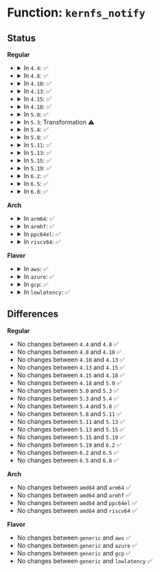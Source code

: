 # Function: <code>kernfs_notify</code>

## Status
<b>Regular</b>
<ul>
<li>
<details>
<summary>In <code>4.4</code>: ✅</summary>

```c
void kernfs_notify(struct kernfs_node *kn);
```

**Collision:** Unique Global

**Inline:** No

**Transformation:** False

**Instances:**

```
In fs/kernfs/file.c (ffffffff8128b0c0)
Location: fs/kernfs/file.c:866
Inline: False
Direct callers:
  - kernel/cgroup.c:cgroup_file_notify
  - fs/sysfs/file.c:sysfs_notify
  - drivers/gpio/gpiolib-sysfs.c:gpio_sysfs_irq
  - drivers/md/md.c:md_safemode_timeout
  - drivers/md/md.c:restart_array
  - drivers/md/md.c:md_wait_for_blocked_rdev
  - drivers/md/md.c:md_start_sync
  - drivers/md/md.c:md_start_sync
  - drivers/md/md.c:slot_store
  - drivers/md/md.c:slot_store
  - drivers/md/md.c:md_reap_sync_thread
  - drivers/md/md.c:action_store
  - drivers/md/md.c:md_set_readonly
  - drivers/md/md.c:md_run
  - drivers/md/md.c:md_run
  - drivers/md/md.c:md_run
  - drivers/md/md.c:do_md_stop
  - drivers/md/md.c:do_md_stop
  - drivers/md/md.c:array_state_store
  - drivers/md/md.c:add_bound_rdev
  - drivers/md/md.c:state_store
  - drivers/md/md.c:md_ioctl
  - drivers/md/bitmap.c:bitmap_endwrite
```
**Symbols:**

```
ffffffff8128b0c0-ffffffff8128b150: kernfs_notify (STB_GLOBAL)
```
</details>
</li>
<li>
<details>
<summary>In <code>4.8</code>: ✅</summary>

```c
void kernfs_notify(struct kernfs_node *kn);
```

**Collision:** Unique Global

**Inline:** No

**Transformation:** False

**Instances:**

```
In fs/kernfs/file.c (ffffffff812b85f0)
Location: fs/kernfs/file.c:887
Inline: False
Direct callers:
  - kernel/cgroup.c:cgroup_file_notify
  - fs/sysfs/file.c:sysfs_notify
  - drivers/gpio/gpiolib-sysfs.c:gpio_sysfs_irq
  - drivers/md/md.c:md_wait_for_blocked_rdev
  - drivers/md/md.c:md_reap_sync_thread
  - drivers/md/md.c:md_start_sync
  - drivers/md/md.c:md_start_sync
  - drivers/md/md.c:md_ioctl
  - drivers/md/md.c:do_md_stop
  - drivers/md/md.c:do_md_stop
  - drivers/md/md.c:md_set_readonly
  - drivers/md/md.c:restart_array
  - drivers/md/md.c:md_run
  - drivers/md/md.c:md_run
  - drivers/md/md.c:md_run
  - drivers/md/md.c:md_safemode_timeout
  - drivers/md/md.c:action_store
  - drivers/md/md.c:array_state_store
  - drivers/md/md.c:array_state_store
  - drivers/md/md.c:slot_store
  - drivers/md/md.c:slot_store
  - drivers/md/md.c:state_store
  - drivers/md/md.c:add_bound_rdev
  - drivers/md/bitmap.c:bitmap_endwrite
```
**Symbols:**

```
ffffffff812b85f0-ffffffff812b8680: kernfs_notify (STB_GLOBAL)
```
</details>
</li>
<li>
<details>
<summary>In <code>4.10</code>: ✅</summary>

```c
void kernfs_notify(struct kernfs_node *kn);
```

**Collision:** Unique Global

**Inline:** No

**Transformation:** False

**Instances:**

```
In fs/kernfs/file.c (ffffffff812cdd90)
Location: fs/kernfs/file.c:887
Inline: False
Direct callers:
  - kernel/cgroup.c:cgroup_file_notify
  - fs/sysfs/file.c:sysfs_notify
  - drivers/gpio/gpiolib-sysfs.c:gpio_sysfs_irq
  - drivers/md/md.c:rdev_set_badblocks
  - drivers/md/md.c:md_wait_for_blocked_rdev
  - drivers/md/md.c:md_reap_sync_thread
  - drivers/md/md.c:md_start_sync
  - drivers/md/md.c:md_start_sync
  - drivers/md/md.c:md_ioctl
  - drivers/md/md.c:do_md_stop
  - drivers/md/md.c:do_md_stop
  - drivers/md/md.c:md_set_readonly
  - drivers/md/md.c:restart_array
  - drivers/md/md.c:md_run
  - drivers/md/md.c:md_run
  - drivers/md/md.c:md_run
  - drivers/md/md.c:md_safemode_timeout
  - drivers/md/md.c:action_store
  - drivers/md/md.c:array_state_store
  - drivers/md/md.c:array_state_store
  - drivers/md/md.c:slot_store
  - drivers/md/md.c:slot_store
  - drivers/md/md.c:state_store
  - drivers/md/md.c:add_bound_rdev
  - drivers/md/bitmap.c:bitmap_endwrite
```
**Symbols:**

```
ffffffff812cdd90-ffffffff812cde20: kernfs_notify (STB_GLOBAL)
```
</details>
</li>
<li>
<details>
<summary>In <code>4.13</code>: ✅</summary>

```c
void kernfs_notify(struct kernfs_node *kn);
```

**Collision:** Unique Global

**Inline:** No

**Transformation:** False

**Instances:**

```
In fs/kernfs/file.c (ffffffff812db390)
Location: fs/kernfs/file.c:933
Inline: False
Direct callers:
  - kernel/cgroup/cgroup.c:cgroup_file_notify
  - fs/sysfs/file.c:sysfs_notify
  - drivers/gpio/gpiolib-sysfs.c:gpio_sysfs_irq
  - drivers/nvdimm/region.c:nd_region_notify
  - drivers/md/md.c:rdev_set_badblocks
  - drivers/md/md.c:md_wait_for_blocked_rdev
  - drivers/md/md.c:md_reap_sync_thread
  - drivers/md/md.c:md_start_sync
  - drivers/md/md.c:md_start_sync
  - drivers/md/md.c:md_ioctl
  - drivers/md/md.c:do_md_stop
  - drivers/md/md.c:do_md_stop
  - drivers/md/md.c:md_set_readonly
  - drivers/md/md.c:restart_array
  - drivers/md/md.c:md_run
  - drivers/md/md.c:md_run
  - drivers/md/md.c:md_run
  - drivers/md/md.c:md_safemode_timeout
  - drivers/md/md.c:action_store
  - drivers/md/md.c:array_state_store
  - drivers/md/md.c:array_state_store
  - drivers/md/md.c:slot_store
  - drivers/md/md.c:slot_store
  - drivers/md/md.c:state_store
  - drivers/md/md.c:add_bound_rdev
  - drivers/md/md.c:set_in_sync
  - drivers/md/bitmap.c:bitmap_endwrite
  - drivers/leds/led-class.c:led_classdev_notify_brightness_hw_changed
```
**Symbols:**

```
ffffffff812db390-ffffffff812db40d: kernfs_notify (STB_GLOBAL)
```
</details>
</li>
<li>
<details>
<summary>In <code>4.15</code>: ✅</summary>

```c
void kernfs_notify(struct kernfs_node *kn);
```

**Collision:** Unique Global

**Inline:** No

**Transformation:** False

**Instances:**

```
In fs/kernfs/file.c (ffffffff812ffc80)
Location: fs/kernfs/file.c:933
Inline: False
Direct callers:
  - kernel/cgroup/cgroup.c:cgroup_file_notify
  - fs/sysfs/file.c:sysfs_notify
  - drivers/gpio/gpiolib-sysfs.c:gpio_sysfs_irq
  - drivers/nvdimm/region.c:nd_region_notify
  - drivers/md/md.c:rdev_set_badblocks
  - drivers/md/md.c:md_wait_for_blocked_rdev
  - drivers/md/md.c:md_reap_sync_thread
  - drivers/md/md.c:md_start_sync
  - drivers/md/md.c:md_start_sync
  - drivers/md/md.c:md_ioctl
  - drivers/md/md.c:do_md_stop
  - drivers/md/md.c:do_md_stop
  - drivers/md/md.c:md_set_readonly
  - drivers/md/md.c:restart_array
  - drivers/md/md.c:md_run
  - drivers/md/md.c:md_run
  - drivers/md/md.c:md_run
  - drivers/md/md.c:md_safemode_timeout
  - drivers/md/md.c:action_store
  - drivers/md/md.c:array_state_store
  - drivers/md/md.c:array_state_store
  - drivers/md/md.c:slot_store
  - drivers/md/md.c:slot_store
  - drivers/md/md.c:state_store
  - drivers/md/md.c:add_bound_rdev
  - drivers/md/md.c:set_in_sync
  - drivers/md/md-bitmap.c:bitmap_endwrite
  - drivers/leds/led-class.c:led_classdev_notify_brightness_hw_changed
```
**Symbols:**

```
ffffffff812ffc80-ffffffff812ffd01: kernfs_notify (STB_GLOBAL)
```
</details>
</li>
<li>
<details>
<summary>In <code>4.18</code>: ✅</summary>

```c
void kernfs_notify(struct kernfs_node *kn);
```

**Collision:** Unique Global

**Inline:** No

**Transformation:** False

**Instances:**

```
In fs/kernfs/file.c (ffffffff8132d980)
Location: fs/kernfs/file.c:933
Inline: False
Direct callers:
  - kernel/cgroup/cgroup.c:cgroup_file_notify
  - fs/sysfs/file.c:sysfs_notify
  - drivers/gpio/gpiolib-sysfs.c:gpio_sysfs_irq
  - drivers/nvdimm/region.c:nd_region_notify
  - drivers/md/md.c:rdev_set_badblocks
  - drivers/md/md.c:md_wait_for_blocked_rdev
  - drivers/md/md.c:md_reap_sync_thread
  - drivers/md/md.c:md_start_sync
  - drivers/md/md.c:md_start_sync
  - drivers/md/md.c:md_ioctl
  - drivers/md/md.c:do_md_stop
  - drivers/md/md.c:do_md_stop
  - drivers/md/md.c:md_set_readonly
  - drivers/md/md.c:restart_array
  - drivers/md/md.c:md_run
  - drivers/md/md.c:md_run
  - drivers/md/md.c:md_run
  - drivers/md/md.c:md_safemode_timeout
  - drivers/md/md.c:action_store
  - drivers/md/md.c:array_state_store
  - drivers/md/md.c:array_state_store
  - drivers/md/md.c:slot_store
  - drivers/md/md.c:slot_store
  - drivers/md/md.c:state_store
  - drivers/md/md.c:add_bound_rdev
  - drivers/md/md.c:set_in_sync
  - drivers/md/md-bitmap.c:bitmap_endwrite
  - drivers/leds/led-class.c:led_classdev_notify_brightness_hw_changed
```
**Symbols:**

```
ffffffff8132d980-ffffffff8132d9fe: kernfs_notify (STB_GLOBAL)
```
</details>
</li>
<li>
<details>
<summary>In <code>5.0</code>: ✅</summary>

```c
void kernfs_notify(struct kernfs_node *kn);
```

**Collision:** Unique Global

**Inline:** No

**Transformation:** False

**Instances:**

```
In fs/kernfs/file.c (ffffffff81344d30)
Location: fs/kernfs/file.c:921
Inline: False
Direct callers:
  - kernel/cgroup/cgroup.c:cgroup_file_notify
  - fs/sysfs/file.c:sysfs_notify
  - drivers/gpio/gpiolib-sysfs.c:gpio_sysfs_irq
  - drivers/nvdimm/region.c:nd_region_notify
  - drivers/nvdimm/security.c:__nvdimm_security_overwrite_query
  - drivers/md/md.c:rdev_set_badblocks
  - drivers/md/md.c:md_wait_for_blocked_rdev
  - drivers/md/md.c:md_reap_sync_thread
  - drivers/md/md.c:md_check_recovery
  - drivers/md/md.c:md_start_sync
  - drivers/md/md.c:md_start_sync
  - drivers/md/md.c:md_ioctl
  - drivers/md/md.c:do_md_stop
  - drivers/md/md.c:do_md_stop
  - drivers/md/md.c:md_set_readonly
  - drivers/md/md.c:restart_array
  - drivers/md/md.c:md_run
  - drivers/md/md.c:md_run
  - drivers/md/md.c:md_run
  - drivers/md/md.c:md_safemode_timeout
  - drivers/md/md.c:action_store
  - drivers/md/md.c:array_state_store
  - drivers/md/md.c:array_state_store
  - drivers/md/md.c:slot_store
  - drivers/md/md.c:slot_store
  - drivers/md/md.c:state_store
  - drivers/md/md.c:add_bound_rdev
  - drivers/md/md.c:set_in_sync
  - drivers/md/md-bitmap.c:md_bitmap_endwrite
  - drivers/leds/led-class.c:led_classdev_notify_brightness_hw_changed
```
**Symbols:**

```
ffffffff81344d30-ffffffff81344df2: kernfs_notify (STB_GLOBAL)
```
</details>
</li>
<li>
<details>
<summary>In <code>5.3</code>: Transformation ⚠️</summary>

```c
void kernfs_notify(struct kernfs_node *kn);
```

**Collision:** Unique Global

**Inline:** No

**Transformation:** True

**Instances:**

```
In fs/kernfs/file.c (0)
Location: fs/kernfs/file.c:931
Inline: False
Direct callers:
  - kernel/cgroup/cgroup.c:cgroup_file_notify
  - fs/sysfs/file.c:sysfs_notify
  - drivers/gpio/gpiolib-sysfs.c:gpio_sysfs_irq
  - drivers/nvdimm/region.c:nd_region_notify
  - drivers/nvdimm/security.c:__nvdimm_security_overwrite_query
  - drivers/md/md.c:rdev_set_badblocks
  - drivers/md/md.c:md_wait_for_blocked_rdev
  - drivers/md/md.c:md_reap_sync_thread
  - drivers/md/md.c:md_check_recovery
  - drivers/md/md.c:md_start_sync
  - drivers/md/md.c:md_start_sync
  - drivers/md/md.c:md_ioctl
  - drivers/md/md.c:do_md_stop
  - drivers/md/md.c:do_md_stop
  - drivers/md/md.c:md_set_readonly
  - drivers/md/md.c:restart_array
  - drivers/md/md.c:md_run
  - drivers/md/md.c:md_run
  - drivers/md/md.c:md_run
  - drivers/md/md.c:md_safemode_timeout
  - drivers/md/md.c:action_store
  - drivers/md/md.c:array_state_store
  - drivers/md/md.c:array_state_store
  - drivers/md/md.c:slot_store
  - drivers/md/md.c:slot_store
  - drivers/md/md.c:state_store
  - drivers/md/md.c:add_bound_rdev
  - drivers/md/md.c:set_in_sync
  - drivers/md/md-bitmap.c:md_bitmap_endwrite
  - drivers/leds/led-class.c:led_classdev_notify_brightness_hw_changed
```
**Symbols:**

```
ffffffff8136e265-ffffffff8136e278: kernfs_notify.cold (STB_LOCAL)
ffffffff8136cf90-ffffffff8136d04e: kernfs_notify (STB_GLOBAL)
```
</details>
</li>
<li>
<details>
<summary>In <code>5.4</code>: ✅</summary>

```c
void kernfs_notify(struct kernfs_node *kn);
```

**Collision:** Unique Global

**Inline:** No

**Transformation:** False

**Instances:**

```
In fs/kernfs/file.c (ffffffff81385110)
Location: fs/kernfs/file.c:931
Inline: False
Direct callers:
  - kernel/cgroup/cgroup.c:cgroup_file_notify
  - fs/sysfs/file.c:sysfs_notify
  - drivers/gpio/gpiolib-sysfs.c:gpio_sysfs_irq
  - drivers/nvdimm/region.c:nd_region_notify
  - drivers/nvdimm/security.c:__nvdimm_security_overwrite_query
  - drivers/md/md.c:rdev_set_badblocks
  - drivers/md/md.c:md_wait_for_blocked_rdev
  - drivers/md/md.c:md_reap_sync_thread
  - drivers/md/md.c:md_check_recovery
  - drivers/md/md.c:md_start_sync
  - drivers/md/md.c:md_start_sync
  - drivers/md/md.c:md_ioctl
  - drivers/md/md.c:do_md_stop
  - drivers/md/md.c:do_md_stop
  - drivers/md/md.c:md_set_readonly
  - drivers/md/md.c:restart_array
  - drivers/md/md.c:do_md_run
  - drivers/md/md.c:do_md_run
  - drivers/md/md.c:md_run
  - drivers/md/md.c:md_safemode_timeout
  - drivers/md/md.c:action_store
  - drivers/md/md.c:array_state_store
  - drivers/md/md.c:array_state_store
  - drivers/md/md.c:slot_store
  - drivers/md/md.c:slot_store
  - drivers/md/md.c:state_store
  - drivers/md/md.c:add_bound_rdev
  - drivers/md/md.c:set_in_sync
  - drivers/md/md-bitmap.c:md_bitmap_endwrite
  - drivers/leds/led-class.c:led_classdev_notify_brightness_hw_changed
```
**Symbols:**

```
ffffffff81385110-ffffffff813851d1: kernfs_notify (STB_GLOBAL)
```
</details>
</li>
<li>
<details>
<summary>In <code>5.8</code>: ✅</summary>

```c
void kernfs_notify(struct kernfs_node *kn);
```

**Collision:** Unique Global

**Inline:** No

**Transformation:** False

**Instances:**

```
In fs/kernfs/file.c (ffffffff813d0410)
Location: fs/kernfs/file.c:931
Inline: False
Direct callers:
  - kernel/cgroup/cgroup.c:cgroup_file_notify
  - fs/sysfs/file.c:sysfs_notify
  - drivers/gpio/gpiolib-sysfs.c:gpio_sysfs_irq
  - drivers/nvdimm/region.c:nd_region_notify
  - drivers/nvdimm/security.c:__nvdimm_security_overwrite_query
  - drivers/md/md.c:rdev_set_badblocks
  - drivers/md/md.c:md_wait_for_blocked_rdev
  - drivers/md/md.c:md_reap_sync_thread
  - drivers/md/md.c:md_check_recovery
  - drivers/md/md.c:md_start_sync
  - drivers/md/md.c:md_start_sync
  - drivers/md/md.c:md_ioctl
  - drivers/md/md.c:do_md_stop
  - drivers/md/md.c:do_md_stop
  - drivers/md/md.c:md_set_readonly
  - drivers/md/md.c:restart_array
  - drivers/md/md.c:do_md_run
  - drivers/md/md.c:do_md_run
  - drivers/md/md.c:md_run
  - drivers/md/md.c:md_safemode_timeout
  - drivers/md/md.c:action_store
  - drivers/md/md.c:array_state_store
  - drivers/md/md.c:array_state_store
  - drivers/md/md.c:slot_store
  - drivers/md/md.c:slot_store
  - drivers/md/md.c:state_store
  - drivers/md/md.c:add_bound_rdev
  - drivers/md/md.c:set_in_sync
  - drivers/md/md-bitmap.c:md_bitmap_endwrite
  - drivers/leds/led-class.c:led_classdev_notify_brightness_hw_changed
```
**Symbols:**

```
ffffffff813d0410-ffffffff813d04d1: kernfs_notify (STB_GLOBAL)
```
</details>
</li>
<li>
<details>
<summary>In <code>5.11</code>: ✅</summary>

```c
void kernfs_notify(struct kernfs_node *kn);
```

**Collision:** Unique Global

**Inline:** No

**Transformation:** False

**Instances:**

```
In fs/kernfs/file.c (ffffffff813e1fe0)
Location: fs/kernfs/file.c:913
Inline: False
Direct callers:
  - kernel/cgroup/cgroup.c:cgroup_file_notify
  - fs/sysfs/file.c:sysfs_notify
  - drivers/gpio/gpiolib-sysfs.c:gpio_sysfs_irq
  - drivers/nvdimm/region.c:nd_region_notify
  - drivers/nvdimm/security.c:__nvdimm_security_overwrite_query
  - drivers/md/md.c:read_rdev
  - drivers/md/md.c:rdev_set_badblocks
  - drivers/md/md.c:rdev_set_badblocks
  - drivers/md/md.c:md_wait_for_blocked_rdev
  - drivers/md/md.c:md_reap_sync_thread
  - drivers/md/md.c:md_reap_sync_thread
  - drivers/md/md.c:md_check_recovery
  - drivers/md/md.c:md_start_sync
  - drivers/md/md.c:md_start_sync
  - drivers/md/md.c:remove_and_add_spares
  - drivers/md/md.c:md_do_sync
  - drivers/md/md.c:md_do_sync
  - drivers/md/md.c:md_do_sync
  - drivers/md/md.c:md_ioctl
  - drivers/md/md.c:do_md_stop
  - drivers/md/md.c:do_md_stop
  - drivers/md/md.c:md_set_readonly
  - drivers/md/md.c:restart_array
  - drivers/md/md.c:do_md_run
  - drivers/md/md.c:do_md_run
  - drivers/md/md.c:do_md_run
  - drivers/md/md.c:md_run
  - drivers/md/md.c:md_safemode_timeout
  - drivers/md/md.c:action_store
  - drivers/md/md.c:action_store
  - drivers/md/md.c:array_state_store
  - drivers/md/md.c:array_state_store
  - drivers/md/md.c:level_store
  - drivers/md/md.c:slot_store
  - drivers/md/md.c:slot_store
  - drivers/md/md.c:state_store
  - drivers/md/md.c:add_bound_rdev
  - drivers/md/md.c:set_in_sync
  - drivers/md/md-bitmap.c:md_bitmap_endwrite
  - drivers/leds/led-class.c:led_classdev_notify_brightness_hw_changed
```
**Symbols:**

```
ffffffff813e1fe0-ffffffff813e20a1: kernfs_notify (STB_GLOBAL)
```
</details>
</li>
<li>
<details>
<summary>In <code>5.13</code>: ✅</summary>

```c
void kernfs_notify(struct kernfs_node *kn);
```

**Collision:** Unique Global

**Inline:** No

**Transformation:** False

**Instances:**

```
In fs/kernfs/file.c (ffffffff813e8c10)
Location: fs/kernfs/file.c:913
Inline: False
Direct callers:
  - kernel/cgroup/cgroup.c:cgroup_file_notify
  - fs/sysfs/file.c:sysfs_notify
  - drivers/gpio/gpiolib-sysfs.c:gpio_sysfs_irq
  - drivers/nvdimm/region.c:nd_region_notify
  - drivers/nvdimm/security.c:__nvdimm_security_overwrite_query
  - drivers/md/md.c:read_rdev
  - drivers/md/md.c:rdev_set_badblocks
  - drivers/md/md.c:rdev_set_badblocks
  - drivers/md/md.c:md_wait_for_blocked_rdev
  - drivers/md/md.c:md_reap_sync_thread
  - drivers/md/md.c:md_reap_sync_thread
  - drivers/md/md.c:md_check_recovery
  - drivers/md/md.c:md_start_sync
  - drivers/md/md.c:md_start_sync
  - drivers/md/md.c:remove_and_add_spares
  - drivers/md/md.c:md_do_sync
  - drivers/md/md.c:md_do_sync
  - drivers/md/md.c:md_do_sync
  - drivers/md/md.c:md_ioctl
  - drivers/md/md.c:do_md_stop
  - drivers/md/md.c:do_md_stop
  - drivers/md/md.c:md_set_readonly
  - drivers/md/md.c:restart_array
  - drivers/md/md.c:do_md_run
  - drivers/md/md.c:do_md_run
  - drivers/md/md.c:do_md_run
  - drivers/md/md.c:md_run
  - drivers/md/md.c:md_safemode_timeout
  - drivers/md/md.c:action_store
  - drivers/md/md.c:action_store
  - drivers/md/md.c:array_state_store
  - drivers/md/md.c:array_state_store
  - drivers/md/md.c:level_store
  - drivers/md/md.c:slot_store
  - drivers/md/md.c:slot_store
  - drivers/md/md.c:state_store
  - drivers/md/md.c:add_bound_rdev
  - drivers/md/md.c:set_in_sync
  - drivers/md/md-bitmap.c:md_bitmap_endwrite
  - drivers/leds/led-class.c:led_classdev_notify_brightness_hw_changed
```
**Symbols:**

```
ffffffff813e8c10-ffffffff813e8cd1: kernfs_notify (STB_GLOBAL)
```
</details>
</li>
<li>
<details>
<summary>In <code>5.15</code>: ✅</summary>

```c
void kernfs_notify(struct kernfs_node *kn);
```

**Collision:** Unique Global

**Inline:** No

**Transformation:** False

**Instances:**

```
In fs/kernfs/file.c (ffffffff8143a940)
Location: fs/kernfs/file.c:913
Inline: False
Direct callers:
  - kernel/cgroup/cgroup.c:cgroup_file_notify
  - fs/sysfs/file.c:sysfs_notify
  - drivers/gpio/gpiolib-sysfs.c:gpio_sysfs_irq
  - drivers/nvdimm/region.c:nd_region_notify
  - drivers/nvdimm/security.c:__nvdimm_security_overwrite_query
  - drivers/md/md.c:read_rdev
  - drivers/md/md.c:rdev_set_badblocks
  - drivers/md/md.c:rdev_set_badblocks
  - drivers/md/md.c:md_wait_for_blocked_rdev
  - drivers/md/md.c:md_reap_sync_thread
  - drivers/md/md.c:md_reap_sync_thread
  - drivers/md/md.c:md_check_recovery
  - drivers/md/md.c:md_start_sync
  - drivers/md/md.c:md_start_sync
  - drivers/md/md.c:remove_and_add_spares
  - drivers/md/md.c:md_do_sync
  - drivers/md/md.c:md_do_sync
  - drivers/md/md.c:md_do_sync
  - drivers/md/md.c:md_ioctl
  - drivers/md/md.c:do_md_stop
  - drivers/md/md.c:do_md_stop
  - drivers/md/md.c:md_set_readonly
  - drivers/md/md.c:restart_array
  - drivers/md/md.c:do_md_run
  - drivers/md/md.c:do_md_run
  - drivers/md/md.c:do_md_run
  - drivers/md/md.c:md_run
  - drivers/md/md.c:md_safemode_timeout
  - drivers/md/md.c:action_store
  - drivers/md/md.c:action_store
  - drivers/md/md.c:array_state_store
  - drivers/md/md.c:array_state_store
  - drivers/md/md.c:level_store
  - drivers/md/md.c:slot_store
  - drivers/md/md.c:slot_store
  - drivers/md/md.c:state_store
  - drivers/md/md.c:add_bound_rdev
  - drivers/md/md.c:set_in_sync
  - drivers/md/md-bitmap.c:md_bitmap_endwrite
  - drivers/leds/led-class.c:led_classdev_notify_brightness_hw_changed
```
**Symbols:**

```
ffffffff8143a940-ffffffff8143aa01: kernfs_notify (STB_GLOBAL)
```
</details>
</li>
<li>
<details>
<summary>In <code>5.19</code>: ✅</summary>

```c
void kernfs_notify(struct kernfs_node *kn);
```

**Collision:** Unique Global

**Inline:** No

**Transformation:** False

**Instances:**

```
In fs/kernfs/file.c (ffffffff814b6120)
Location: fs/kernfs/file.c:915
Inline: False
Direct callers:
  - kernel/cgroup/cgroup.c:cgroup_file_notify
  - fs/sysfs/file.c:sysfs_notify
  - drivers/gpio/gpiolib-sysfs.c:gpio_sysfs_irq
  - drivers/nvdimm/region.c:nd_region_notify
  - drivers/nvdimm/security.c:__nvdimm_security_overwrite_query
  - drivers/md/md.c:read_rdev
  - drivers/md/md.c:rdev_set_badblocks
  - drivers/md/md.c:rdev_set_badblocks
  - drivers/md/md.c:md_wait_for_blocked_rdev
  - drivers/md/md.c:md_reap_sync_thread
  - drivers/md/md.c:md_reap_sync_thread
  - drivers/md/md.c:md_reap_sync_thread
  - drivers/md/md.c:md_check_recovery
  - drivers/md/md.c:md_start_sync
  - drivers/md/md.c:md_start_sync
  - drivers/md/md.c:remove_and_add_spares
  - drivers/md/md.c:md_do_sync
  - drivers/md/md.c:md_do_sync
  - drivers/md/md.c:md_do_sync
  - drivers/md/md.c:md_write_start
  - drivers/md/md.c:md_ioctl
  - drivers/md/md.c:do_md_stop
  - drivers/md/md.c:do_md_stop
  - drivers/md/md.c:md_set_readonly
  - drivers/md/md.c:restart_array
  - drivers/md/md.c:do_md_run
  - drivers/md/md.c:do_md_run
  - drivers/md/md.c:do_md_run
  - drivers/md/md.c:md_run
  - drivers/md/md.c:md_safemode_timeout
  - drivers/md/md.c:action_store
  - drivers/md/md.c:action_store
  - drivers/md/md.c:array_state_store
  - drivers/md/md.c:array_state_store
  - drivers/md/md.c:level_store
  - drivers/md/md.c:slot_store
  - drivers/md/md.c:slot_store
  - drivers/md/md.c:state_store
  - drivers/md/md.c:add_bound_rdev
  - drivers/md/md.c:set_in_sync
  - drivers/md/md-bitmap.c:md_bitmap_cond_end_sync
  - drivers/md/md-bitmap.c:md_bitmap_endwrite
  - drivers/leds/led-class.c:led_classdev_notify_brightness_hw_changed
```
**Symbols:**

```
ffffffff814b6120-ffffffff814b61fc: kernfs_notify (STB_GLOBAL)
```
</details>
</li>
<li>
<details>
<summary>In <code>6.2</code>: ✅</summary>

```c
void kernfs_notify(struct kernfs_node *kn);
```

**Collision:** Unique Global

**Inline:** No

**Transformation:** False

**Instances:**

```
In fs/kernfs/file.c (ffffffff8154cef0)
Location: fs/kernfs/file.c:975
Inline: False
Direct callers:
  - kernel/cgroup/cgroup.c:cgroup_file_notify
  - fs/sysfs/file.c:sysfs_notify
  - drivers/gpio/gpiolib-sysfs.c:gpio_sysfs_irq
  - drivers/nvdimm/region.c:nd_region_notify
  - drivers/nvdimm/security.c:__nvdimm_security_overwrite_query
  - drivers/md/md.c:read_rdev
  - drivers/md/md.c:rdev_set_badblocks
  - drivers/md/md.c:rdev_set_badblocks
  - drivers/md/md.c:md_wait_for_blocked_rdev
  - drivers/md/md.c:md_reap_sync_thread
  - drivers/md/md.c:md_reap_sync_thread
  - drivers/md/md.c:md_reap_sync_thread
  - drivers/md/md.c:md_check_recovery
  - drivers/md/md.c:md_start_sync
  - drivers/md/md.c:md_start_sync
  - drivers/md/md.c:remove_and_add_spares
  - drivers/md/md.c:md_do_sync
  - drivers/md/md.c:md_do_sync
  - drivers/md/md.c:md_do_sync
  - drivers/md/md.c:md_write_start
  - drivers/md/md.c:md_ioctl
  - drivers/md/md.c:do_md_stop
  - drivers/md/md.c:do_md_stop
  - drivers/md/md.c:md_set_readonly
  - drivers/md/md.c:restart_array
  - drivers/md/md.c:do_md_run
  - drivers/md/md.c:do_md_run
  - drivers/md/md.c:do_md_run
  - drivers/md/md.c:md_run
  - drivers/md/md.c:md_safemode_timeout
  - drivers/md/md.c:action_store
  - drivers/md/md.c:action_store
  - drivers/md/md.c:array_state_store
  - drivers/md/md.c:array_state_store
  - drivers/md/md.c:level_store
  - drivers/md/md.c:slot_store
  - drivers/md/md.c:slot_store
  - drivers/md/md.c:state_store
  - drivers/md/md.c:add_bound_rdev
  - drivers/md/md.c:set_in_sync
  - drivers/md/md-bitmap.c:md_bitmap_cond_end_sync
  - drivers/md/md-bitmap.c:md_bitmap_endwrite
  - drivers/leds/led-class.c:led_classdev_notify_brightness_hw_changed
```
**Symbols:**

```
ffffffff8154cef0-ffffffff8154cfb9: kernfs_notify (STB_GLOBAL)
```
</details>
</li>
<li>
<details>
<summary>In <code>6.5</code>: ✅</summary>

```c
void kernfs_notify(struct kernfs_node *kn);
```

**Collision:** Unique Global

**Inline:** No

**Transformation:** False

**Instances:**

```
In fs/kernfs/file.c (ffffffff81584bc0)
Location: fs/kernfs/file.c:975
Inline: False
Direct callers:
  - kernel/sched/build_utility.c:psi_trigger_destroy
  - kernel/sched/build_utility.c:update_triggers
  - kernel/cgroup/cgroup.c:cgroup_file_notify
  - fs/sysfs/file.c:sysfs_notify
  - drivers/gpio/gpiolib-sysfs.c:gpio_sysfs_irq
  - drivers/nvdimm/region.c:nd_region_notify
  - drivers/nvdimm/security.c:__nvdimm_security_overwrite_query
  - drivers/usb/core/hub.c:update_port_device_state
  - drivers/md/md.c:read_rdev
  - drivers/md/md.c:rdev_set_badblocks
  - drivers/md/md.c:rdev_set_badblocks
  - drivers/md/md.c:md_wait_for_blocked_rdev
  - drivers/md/md.c:md_reap_sync_thread
  - drivers/md/md.c:md_reap_sync_thread
  - drivers/md/md.c:md_reap_sync_thread
  - drivers/md/md.c:md_check_recovery
  - drivers/md/md.c:md_start_sync
  - drivers/md/md.c:md_start_sync
  - drivers/md/md.c:remove_and_add_spares
  - drivers/md/md.c:md_do_sync
  - drivers/md/md.c:md_do_sync
  - drivers/md/md.c:md_do_sync
  - drivers/md/md.c:md_write_start
  - drivers/md/md.c:md_ioctl
  - drivers/md/md.c:do_md_stop
  - drivers/md/md.c:do_md_stop
  - drivers/md/md.c:md_set_readonly
  - drivers/md/md.c:restart_array
  - drivers/md/md.c:do_md_run
  - drivers/md/md.c:do_md_run
  - drivers/md/md.c:do_md_run
  - drivers/md/md.c:md_run
  - drivers/md/md.c:md_safemode_timeout
  - drivers/md/md.c:action_store
  - drivers/md/md.c:action_store
  - drivers/md/md.c:array_state_store
  - drivers/md/md.c:array_state_store
  - drivers/md/md.c:level_store
  - drivers/md/md.c:slot_store
  - drivers/md/md.c:slot_store
  - drivers/md/md.c:state_store
  - drivers/md/md.c:add_bound_rdev
  - drivers/md/md.c:set_in_sync
  - drivers/md/md-bitmap.c:md_bitmap_cond_end_sync
  - drivers/md/md-bitmap.c:md_bitmap_endwrite
  - drivers/leds/led-class.c:led_classdev_notify_brightness_hw_changed
```
**Symbols:**

```
ffffffff81584bc0-ffffffff81584c89: kernfs_notify (STB_GLOBAL)
```
</details>
</li>
<li>
<details>
<summary>In <code>6.8</code>: ✅</summary>

```c
void kernfs_notify(struct kernfs_node *kn);
```

**Collision:** Unique Global

**Inline:** No

**Transformation:** False

**Instances:**

```
In fs/kernfs/file.c (ffffffff815bd610)
Location: fs/kernfs/file.c:953
Inline: False
Direct callers:
  - kernel/sched/build_utility.c:psi_trigger_destroy
  - kernel/sched/build_utility.c:update_triggers
  - kernel/cgroup/cgroup.c:cgroup_file_notify
  - fs/sysfs/file.c:sysfs_notify
  - drivers/gpio/gpiolib-sysfs.c:gpio_sysfs_irq
  - drivers/nvdimm/region.c:nd_region_notify
  - drivers/nvdimm/security.c:__nvdimm_security_overwrite_query
  - drivers/usb/core/hub.c:update_port_device_state
  - drivers/md/md.c:read_rdev
  - drivers/md/md.c:rdev_set_badblocks
  - drivers/md/md.c:rdev_set_badblocks
  - drivers/md/md.c:md_wait_for_blocked_rdev
  - drivers/md/md.c:md_reap_sync_thread
  - drivers/md/md.c:md_reap_sync_thread
  - drivers/md/md.c:md_reap_sync_thread
  - drivers/md/md.c:md_start_sync
  - drivers/md/md.c:md_start_sync
  - drivers/md/md.c:remove_and_add_spares
  - drivers/md/md.c:md_do_sync
  - drivers/md/md.c:md_do_sync
  - drivers/md/md.c:md_do_sync
  - drivers/md/md.c:md_write_start
  - drivers/md/md.c:md_ioctl
  - drivers/md/md.c:do_md_stop
  - drivers/md/md.c:do_md_stop
  - drivers/md/md.c:md_set_readonly
  - drivers/md/md.c:restart_array
  - drivers/md/md.c:do_md_run
  - drivers/md/md.c:do_md_run
  - drivers/md/md.c:do_md_run
  - drivers/md/md.c:md_run
  - drivers/md/md.c:md_safemode_timeout
  - drivers/md/md.c:action_store
  - drivers/md/md.c:action_store
  - drivers/md/md.c:array_state_store
  - drivers/md/md.c:array_state_store
  - drivers/md/md.c:level_store
  - drivers/md/md.c:slot_store
  - drivers/md/md.c:slot_store
  - drivers/md/md.c:state_store
  - drivers/md/md.c:add_bound_rdev
  - drivers/md/md.c:set_in_sync
  - drivers/md/md-bitmap.c:md_bitmap_cond_end_sync
  - drivers/md/md-bitmap.c:md_bitmap_endwrite
  - drivers/leds/led-class.c:led_classdev_notify_brightness_hw_changed
```
**Symbols:**

```
ffffffff815bd610-ffffffff815bd6d9: kernfs_notify (STB_GLOBAL)
```
</details>
</li>
</ul>
<b>Arch</b>
<ul>
<li>
<details>
<summary>In <code>arm64</code>: ✅</summary>

```c
void kernfs_notify(struct kernfs_node *kn);
```

**Collision:** Unique Global

**Inline:** No

**Transformation:** False

**Instances:**

```
In fs/kernfs/file.c (ffff800010455248)
Location: fs/kernfs/file.c:931
Inline: False
Direct callers:
  - kernel/cgroup/cgroup.c:cgroup_file_notify
  - fs/sysfs/file.c:sysfs_notify
  - drivers/gpio/gpiolib-sysfs.c:gpio_sysfs_irq
  - drivers/nvdimm/region.c:nd_region_notify
  - drivers/nvdimm/security.c:__nvdimm_security_overwrite_query
  - drivers/md/md.c:rdev_set_badblocks
  - drivers/md/md.c:md_wait_for_blocked_rdev
  - drivers/md/md.c:md_reap_sync_thread
  - drivers/md/md.c:md_start_sync
  - drivers/md/md.c:md_start_sync
  - drivers/md/md.c:md_ioctl
  - drivers/md/md.c:do_md_stop
  - drivers/md/md.c:do_md_stop
  - drivers/md/md.c:md_set_readonly
  - drivers/md/md.c:restart_array
  - drivers/md/md.c:do_md_run
  - drivers/md/md.c:do_md_run
  - drivers/md/md.c:md_run
  - drivers/md/md.c:md_safemode_timeout
  - drivers/md/md.c:action_store
  - drivers/md/md.c:array_state_store
  - drivers/md/md.c:array_state_store
  - drivers/md/md.c:slot_store
  - drivers/md/md.c:slot_store
  - drivers/md/md.c:state_store
  - drivers/md/md.c:state_store
  - drivers/md/md.c:state_store
  - drivers/md/md.c:state_store
  - drivers/md/md.c:state_store
  - drivers/md/md.c:state_store
  - drivers/md/md.c:state_store
  - drivers/md/md.c:state_store
  - drivers/md/md.c:state_store
  - drivers/md/md.c:state_store
  - drivers/md/md.c:state_store
  - drivers/md/md.c:state_store
  - drivers/md/md.c:state_store
  - drivers/md/md.c:state_store
  - drivers/md/md.c:state_store
  - drivers/md/md.c:state_store
  - drivers/md/md.c:add_bound_rdev
  - drivers/md/md.c:set_in_sync
  - drivers/md/md-bitmap.c:md_bitmap_endwrite
  - drivers/leds/led-class.c:led_classdev_notify_brightness_hw_changed
```
**Symbols:**

```
ffff800010455248-ffff80001045540c: kernfs_notify (STB_GLOBAL)
```
</details>
</li>
<li>
<details>
<summary>In <code>armhf</code>: ✅</summary>

```c
void kernfs_notify(struct kernfs_node *kn);
```

**Collision:** Unique Global

**Inline:** No

**Transformation:** False

**Instances:**

```
In fs/kernfs/file.c (c0616ca0)
Location: fs/kernfs/file.c:931
Inline: False
Direct callers:
  - kernel/cgroup/cgroup.c:cgroup_file_notify
  - fs/sysfs/file.c:sysfs_notify
  - drivers/gpio/gpiolib-sysfs.c:gpio_sysfs_irq
  - drivers/md/md.c:rdev_set_badblocks
  - drivers/md/md.c:md_wait_for_blocked_rdev
  - drivers/md/md.c:md_reap_sync_thread
  - drivers/md/md.c:md_check_recovery
  - drivers/md/md.c:md_start_sync
  - drivers/md/md.c:md_start_sync
  - drivers/md/md.c:md_ioctl
  - drivers/md/md.c:do_md_stop
  - drivers/md/md.c:do_md_stop
  - drivers/md/md.c:md_set_readonly
  - drivers/md/md.c:restart_array
  - drivers/md/md.c:do_md_run
  - drivers/md/md.c:do_md_run
  - drivers/md/md.c:md_run
  - drivers/md/md.c:md_safemode_timeout
  - drivers/md/md.c:action_store
  - drivers/md/md.c:array_state_store
  - drivers/md/md.c:array_state_store
  - drivers/md/md.c:slot_store
  - drivers/md/md.c:slot_store
  - drivers/md/md.c:state_store
  - drivers/md/md.c:add_bound_rdev
  - drivers/md/md.c:set_in_sync
  - drivers/md/md-bitmap.c:md_bitmap_endwrite
  - drivers/leds/led-class.c:led_classdev_notify_brightness_hw_changed
```
**Symbols:**

```
c0616ca0-c0616da4: kernfs_notify (STB_GLOBAL)
```
</details>
</li>
<li>
<details>
<summary>In <code>ppc64el</code>: ✅</summary>

```c
void kernfs_notify(struct kernfs_node *kn);
```

**Collision:** Unique Global

**Inline:** No

**Transformation:** False

**Instances:**

```
In fs/kernfs/file.c (c00000000056da00)
Location: fs/kernfs/file.c:931
Inline: False
Direct callers:
  - kernel/cgroup/cgroup.c:cgroup_file_notify
  - fs/sysfs/file.c:sysfs_notify
  - drivers/gpio/gpiolib-sysfs.c:gpio_sysfs_irq
  - drivers/nvdimm/region.c:nd_region_notify
  - drivers/nvdimm/security.c:__nvdimm_security_overwrite_query
  - drivers/md/md.c:rdev_set_badblocks
  - drivers/md/md.c:md_wait_for_blocked_rdev
  - drivers/md/md.c:md_reap_sync_thread
  - drivers/md/md.c:md_check_recovery
  - drivers/md/md.c:md_start_sync
  - drivers/md/md.c:md_start_sync
  - drivers/md/md.c:md_ioctl
  - drivers/md/md.c:do_md_stop
  - drivers/md/md.c:do_md_stop
  - drivers/md/md.c:md_set_readonly
  - drivers/md/md.c:restart_array
  - drivers/md/md.c:do_md_run
  - drivers/md/md.c:do_md_run
  - drivers/md/md.c:md_run
  - drivers/md/md.c:md_safemode_timeout
  - drivers/md/md.c:action_store
  - drivers/md/md.c:array_state_store
  - drivers/md/md.c:array_state_store
  - drivers/md/md.c:slot_store
  - drivers/md/md.c:slot_store
  - drivers/md/md.c:state_store
  - drivers/md/md.c:state_store
  - drivers/md/md.c:add_bound_rdev
  - drivers/md/md.c:set_in_sync
  - drivers/md/md-bitmap.c:md_bitmap_endwrite
  - drivers/leds/led-class.c:led_classdev_notify_brightness_hw_changed
```
**Symbols:**

```
c00000000056da00-c00000000056db68: kernfs_notify (STB_GLOBAL)
```
</details>
</li>
<li>
<details>
<summary>In <code>riscv64</code>: ✅</summary>

```c
void kernfs_notify(struct kernfs_node *kn);
```

**Collision:** Unique Global

**Inline:** No

**Transformation:** False

**Instances:**

```
In fs/kernfs/file.c (ffffffe0002e661a)
Location: fs/kernfs/file.c:931
Inline: False
Direct callers:
  - kernel/cgroup/cgroup.c:cgroup_file_notify
  - fs/sysfs/file.c:sysfs_notify
  - drivers/gpio/gpiolib-sysfs.c:gpio_sysfs_irq
  - drivers/nvdimm/region.c:nd_region_notify
  - drivers/nvdimm/security.c:__nvdimm_security_overwrite_query
  - drivers/md/md.c:rdev_set_badblocks
  - drivers/md/md.c:md_wait_for_blocked_rdev
  - drivers/md/md.c:md_reap_sync_thread
  - drivers/md/md.c:md_start_sync
  - drivers/md/md.c:md_start_sync
  - drivers/md/md.c:md_ioctl
  - drivers/md/md.c:do_md_stop
  - drivers/md/md.c:do_md_stop
  - drivers/md/md.c:md_set_readonly
  - drivers/md/md.c:restart_array
  - drivers/md/md.c:do_md_run
  - drivers/md/md.c:do_md_run
  - drivers/md/md.c:md_run
  - drivers/md/md.c:md_safemode_timeout
  - drivers/md/md.c:action_store
  - drivers/md/md.c:array_state_store
  - drivers/md/md.c:array_state_store
  - drivers/md/md.c:slot_store
  - drivers/md/md.c:slot_store
  - drivers/md/md.c:state_store
  - drivers/md/md.c:add_bound_rdev
  - drivers/md/md.c:set_in_sync
  - drivers/md/md-bitmap.c:md_bitmap_endwrite
  - drivers/leds/led-class.c:led_classdev_notify_brightness_hw_changed
```
**Symbols:**

```
ffffffe0002e661a-ffffffe0002e66f8: kernfs_notify (STB_GLOBAL)
```
</details>
</li>
</ul>
<b>Flavor</b>
<ul>
<li>
<details>
<summary>In <code>aws</code>: ✅</summary>

```c
void kernfs_notify(struct kernfs_node *kn);
```

**Collision:** Unique Global

**Inline:** No

**Transformation:** False

**Instances:**

```
In fs/kernfs/file.c (ffffffff8137d6f0)
Location: fs/kernfs/file.c:931
Inline: False
Direct callers:
  - kernel/cgroup/cgroup.c:cgroup_file_notify
  - fs/sysfs/file.c:sysfs_notify
  - drivers/gpio/gpiolib-sysfs.c:gpio_sysfs_irq
  - drivers/nvdimm/region.c:nd_region_notify
  - drivers/nvdimm/security.c:__nvdimm_security_overwrite_query
  - drivers/md/md.c:rdev_set_badblocks
  - drivers/md/md.c:md_wait_for_blocked_rdev
  - drivers/md/md.c:md_reap_sync_thread
  - drivers/md/md.c:md_check_recovery
  - drivers/md/md.c:md_start_sync
  - drivers/md/md.c:md_start_sync
  - drivers/md/md.c:md_ioctl
  - drivers/md/md.c:do_md_stop
  - drivers/md/md.c:do_md_stop
  - drivers/md/md.c:md_set_readonly
  - drivers/md/md.c:restart_array
  - drivers/md/md.c:do_md_run
  - drivers/md/md.c:do_md_run
  - drivers/md/md.c:md_run
  - drivers/md/md.c:md_safemode_timeout
  - drivers/md/md.c:action_store
  - drivers/md/md.c:array_state_store
  - drivers/md/md.c:array_state_store
  - drivers/md/md.c:slot_store
  - drivers/md/md.c:slot_store
  - drivers/md/md.c:state_store
  - drivers/md/md.c:add_bound_rdev
  - drivers/md/md.c:set_in_sync
  - drivers/md/md-bitmap.c:md_bitmap_endwrite
```
**Symbols:**

```
ffffffff8137d6f0-ffffffff8137d7b1: kernfs_notify (STB_GLOBAL)
```
</details>
</li>
<li>
<details>
<summary>In <code>azure</code>: ✅</summary>

```c
void kernfs_notify(struct kernfs_node *kn);
```

**Collision:** Unique Global

**Inline:** No

**Transformation:** False

**Instances:**

```
In fs/kernfs/file.c (ffffffff8136e1a0)
Location: fs/kernfs/file.c:931
Inline: False
Direct callers:
  - kernel/cgroup/cgroup.c:cgroup_file_notify
  - fs/sysfs/file.c:sysfs_notify
  - drivers/gpio/gpiolib-sysfs.c:gpio_sysfs_irq
  - drivers/acpi/nfit/core.c:acpi_nfit_scrub
  - drivers/acpi/nfit/core.c:__acpi_nvdimm_notify
  - drivers/nvdimm/region.c:nd_region_notify
  - drivers/nvdimm/security.c:__nvdimm_security_overwrite_query
  - drivers/nvdimm/pmem.c:pmem_do_bvec
  - drivers/md/md.c:rdev_set_badblocks
  - drivers/md/md.c:md_wait_for_blocked_rdev
  - drivers/md/md.c:md_reap_sync_thread
  - drivers/md/md.c:md_check_recovery
  - drivers/md/md.c:md_start_sync
  - drivers/md/md.c:md_start_sync
  - drivers/md/md.c:md_ioctl
  - drivers/md/md.c:do_md_stop
  - drivers/md/md.c:do_md_stop
  - drivers/md/md.c:md_set_readonly
  - drivers/md/md.c:restart_array
  - drivers/md/md.c:do_md_run
  - drivers/md/md.c:do_md_run
  - drivers/md/md.c:md_run
  - drivers/md/md.c:md_safemode_timeout
  - drivers/md/md.c:action_store
  - drivers/md/md.c:array_state_store
  - drivers/md/md.c:array_state_store
  - drivers/md/md.c:slot_store
  - drivers/md/md.c:slot_store
  - drivers/md/md.c:state_store
  - drivers/md/md.c:add_bound_rdev
  - drivers/md/md.c:set_in_sync
  - drivers/md/md-bitmap.c:md_bitmap_endwrite
```
**Symbols:**

```
ffffffff8136e1a0-ffffffff8136e261: kernfs_notify (STB_GLOBAL)
```
</details>
</li>
<li>
<details>
<summary>In <code>gcp</code>: ✅</summary>

```c
void kernfs_notify(struct kernfs_node *kn);
```

**Collision:** Unique Global

**Inline:** No

**Transformation:** False

**Instances:**

```
In fs/kernfs/file.c (ffffffff8137b1c0)
Location: fs/kernfs/file.c:931
Inline: False
Direct callers:
  - kernel/cgroup/cgroup.c:cgroup_file_notify
  - fs/sysfs/file.c:sysfs_notify
  - drivers/gpio/gpiolib-sysfs.c:gpio_sysfs_irq
  - drivers/nvdimm/region.c:nd_region_notify
  - drivers/nvdimm/security.c:__nvdimm_security_overwrite_query
  - drivers/md/md.c:rdev_set_badblocks
  - drivers/md/md.c:md_wait_for_blocked_rdev
  - drivers/md/md.c:md_reap_sync_thread
  - drivers/md/md.c:md_check_recovery
  - drivers/md/md.c:md_start_sync
  - drivers/md/md.c:md_start_sync
  - drivers/md/md.c:md_ioctl
  - drivers/md/md.c:do_md_stop
  - drivers/md/md.c:do_md_stop
  - drivers/md/md.c:md_set_readonly
  - drivers/md/md.c:restart_array
  - drivers/md/md.c:do_md_run
  - drivers/md/md.c:do_md_run
  - drivers/md/md.c:md_run
  - drivers/md/md.c:md_safemode_timeout
  - drivers/md/md.c:action_store
  - drivers/md/md.c:array_state_store
  - drivers/md/md.c:array_state_store
  - drivers/md/md.c:slot_store
  - drivers/md/md.c:slot_store
  - drivers/md/md.c:state_store
  - drivers/md/md.c:add_bound_rdev
  - drivers/md/md.c:set_in_sync
  - drivers/md/md-bitmap.c:md_bitmap_endwrite
  - drivers/leds/led-class.c:led_classdev_notify_brightness_hw_changed
```
**Symbols:**

```
ffffffff8137b1c0-ffffffff8137b281: kernfs_notify (STB_GLOBAL)
```
</details>
</li>
<li>
<details>
<summary>In <code>lowlatency</code>: ✅</summary>

```c
void kernfs_notify(struct kernfs_node *kn);
```

**Collision:** Unique Global

**Inline:** No

**Transformation:** False

**Instances:**

```
In fs/kernfs/file.c (ffffffff8138ecb0)
Location: fs/kernfs/file.c:931
Inline: False
Direct callers:
  - kernel/cgroup/cgroup.c:cgroup_file_notify
  - fs/sysfs/file.c:sysfs_notify
  - drivers/gpio/gpiolib-sysfs.c:gpio_sysfs_irq
  - drivers/nvdimm/region.c:nd_region_notify
  - drivers/nvdimm/security.c:__nvdimm_security_overwrite_query
  - drivers/md/md.c:rdev_set_badblocks
  - drivers/md/md.c:md_wait_for_blocked_rdev
  - drivers/md/md.c:md_reap_sync_thread
  - drivers/md/md.c:md_check_recovery
  - drivers/md/md.c:md_start_sync
  - drivers/md/md.c:md_start_sync
  - drivers/md/md.c:md_ioctl
  - drivers/md/md.c:do_md_stop
  - drivers/md/md.c:do_md_stop
  - drivers/md/md.c:md_set_readonly
  - drivers/md/md.c:restart_array
  - drivers/md/md.c:do_md_run
  - drivers/md/md.c:do_md_run
  - drivers/md/md.c:md_run
  - drivers/md/md.c:md_safemode_timeout
  - drivers/md/md.c:action_store
  - drivers/md/md.c:array_state_store
  - drivers/md/md.c:array_state_store
  - drivers/md/md.c:slot_store
  - drivers/md/md.c:slot_store
  - drivers/md/md.c:state_store
  - drivers/md/md.c:add_bound_rdev
  - drivers/md/md.c:set_in_sync
  - drivers/md/md-bitmap.c:md_bitmap_endwrite
  - drivers/leds/led-class.c:led_classdev_notify_brightness_hw_changed
```
**Symbols:**

```
ffffffff8138ecb0-ffffffff8138ed71: kernfs_notify (STB_GLOBAL)
```
</details>
</li>
</ul>

## Differences
<b>Regular</b>
<ul>
<li>
No changes between <code>4.4</code> and <code>4.8</code> ✅
</li>
<li>
No changes between <code>4.8</code> and <code>4.10</code> ✅
</li>
<li>
No changes between <code>4.10</code> and <code>4.13</code> ✅
</li>
<li>
No changes between <code>4.13</code> and <code>4.15</code> ✅
</li>
<li>
No changes between <code>4.15</code> and <code>4.18</code> ✅
</li>
<li>
No changes between <code>4.18</code> and <code>5.0</code> ✅
</li>
<li>
No changes between <code>5.0</code> and <code>5.3</code> ✅
</li>
<li>
No changes between <code>5.3</code> and <code>5.4</code> ✅
</li>
<li>
No changes between <code>5.4</code> and <code>5.8</code> ✅
</li>
<li>
No changes between <code>5.8</code> and <code>5.11</code> ✅
</li>
<li>
No changes between <code>5.11</code> and <code>5.13</code> ✅
</li>
<li>
No changes between <code>5.13</code> and <code>5.15</code> ✅
</li>
<li>
No changes between <code>5.15</code> and <code>5.19</code> ✅
</li>
<li>
No changes between <code>5.19</code> and <code>6.2</code> ✅
</li>
<li>
No changes between <code>6.2</code> and <code>6.5</code> ✅
</li>
<li>
No changes between <code>6.5</code> and <code>6.8</code> ✅
</li>
</ul>
<b>Arch</b>
<ul>
<li>
No changes between <code>amd64</code> and <code>arm64</code> ✅
</li>
<li>
No changes between <code>amd64</code> and <code>armhf</code> ✅
</li>
<li>
No changes between <code>amd64</code> and <code>ppc64el</code> ✅
</li>
<li>
No changes between <code>amd64</code> and <code>riscv64</code> ✅
</li>
</ul>
<b>Flavor</b>
<ul>
<li>
No changes between <code>generic</code> and <code>aws</code> ✅
</li>
<li>
No changes between <code>generic</code> and <code>azure</code> ✅
</li>
<li>
No changes between <code>generic</code> and <code>gcp</code> ✅
</li>
<li>
No changes between <code>generic</code> and <code>lowlatency</code> ✅
</li>
</ul>
